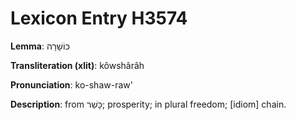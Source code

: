 # Lexicon Entry H3574

**Lemma**: כּוֹשָׁרָה

**Transliteration (xlit)**: kôwshârâh

**Pronunciation**: ko-shaw-raw'

**Description**:
from כָּשֵׁר; prosperity; in plural freedom; [idiom] chain.
